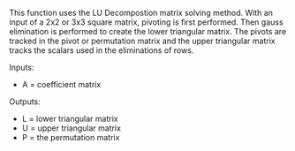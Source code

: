This function uses the LU Decompostion matrix solving method. With an input of a 2x2 or 3x3 square matrix, pivoting is first performed. Then gauss elimination is performed to create the lower triangular matrix. The pivots are tracked in the pivot or permutation matrix and the upper triangular matrix tracks the scalars used in the eliminations of rows.

Inputs:
* A = coefficient matrix

Outputs:
* L = lower triangular matrix
* U = upper triangular matrix
* P = the permutation matrix

